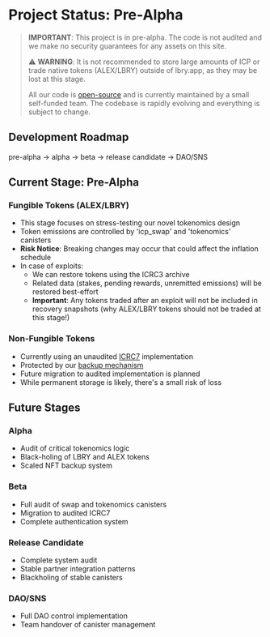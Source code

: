 # Project Status: Pre-Alpha

> **IMPORTANT**: This project is in pre-alpha. The code is not audited and we make no security guarantees for any assets on this site.
>
> ⚠️ **WARNING**: It is not recommended to store large amounts of ICP or trade native tokens (ALEX/LBRY) outside of lbry.app, as they may be lost at this stage.
>
> All our code is [open-source](https://github.com/AlexandriaDAO/core) and is currently maintained by a small self-funded team. The codebase is rapidly evolving and everything is subject to change.

## Development Roadmap
pre-alpha → alpha → beta → release candidate → DAO/SNS

## Current Stage: Pre-Alpha

### Fungible Tokens (ALEX/LBRY)
- This stage focuses on stress-testing our novel tokenomics design
- Token emissions are controlled by 'icp_swap' and 'tokenomics' canisters
- **Risk Notice**: Breaking changes may occur that could affect the inflation schedule
- In case of exploits:
  - We can restore tokens using the ICRC3 archive
  - Related data (stakes, pending rewards, unremitted emissions) will be restored best-effort
  - **Important**: Any tokens traded after an exploit will not be included in recovery snapshots (why ALEX/LBRY tokens should not be traded at this stage!)

### Non-Fungible Tokens
- Currently using an unaudited [ICRC7](https://github.com/PanIndustrial-Org/icrc_nft.mo) implementation
- Protected by our [backup mechanism](https://github.com/AlexandriaDAO/backups)
- Future migration to audited implementation is planned
- While permanent storage is likely, there's a small risk of loss

## Future Stages

### Alpha
- Audit of critical tokenomics logic
- Black-holing of LBRY and ALEX tokens
- Scaled NFT backup system

### Beta
- Full audit of swap and tokenomics canisters
- Migration to audited ICRC7
- Complete authentication system

### Release Candidate
- Complete system audit
- Stable partner integration patterns
- Blackholing of stable canisters

### DAO/SNS
- Full DAO control implementation
- Team handover of canister management

